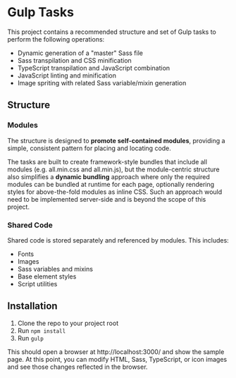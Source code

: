 # Gulp Tasks

This project contains a recommended structure and set of Gulp tasks to perform the following operations:

* Dynamic generation of a "master" Sass file
* Sass transpilation and CSS minification
* TypeScript transpilation and JavaScript combination
* JavaScript linting and minification
* Image spriting with related Sass variable/mixin generation

## Structure

### Modules

The structure is designed to **promote self-contained modules**, providing a simple, consistent pattern for placing and locating code.

The tasks are built to create framework-style bundles that include all modules (e.g. all.min.css and all.min.js), but the module-centric structure also simplifies a **dynamic bundling** approach where only the required modules can be bundled at runtime for each page, optionally rendering styles for above-the-fold modules as inline CSS.  Such an approach would need to be implemented server-side and is beyond the scope of this project.

### Shared Code

Shared code is stored separately and referenced by modules.  This includes:

* Fonts
* Images
* Sass variables and mixins
* Base element styles
* Script utilities

## Installation

1. Clone the repo to your project root
1. Run `npm install`
1. Run `gulp`

This should open a browser at http://localhost:3000/ and show the sample page.  At this point, you can modify HTML, Sass, TypeScript, or icon images and see those changes reflected in the browser.